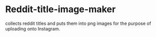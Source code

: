 # Reddit-title-image-maker
collects reddit titles and puts them into png images for the purpose of uploading onto Instagram.

